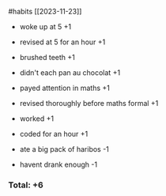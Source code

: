 #habits [[2023-11-23]]
- woke up at 5 +1
- revised at 5 for an hour +1
- brushed teeth +1
- didn't each pan au chocolat +1
- payed attention in maths +1
- revised thoroughly before maths formal +1
- worked +1
- coded for an hour +1

- ate a big pack of haribos -1 
- havent drank enough -1

### Total: +6